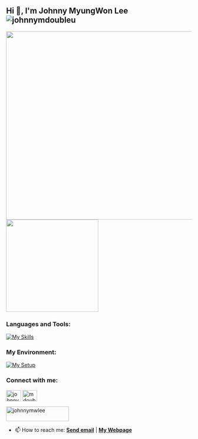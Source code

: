 ## Hi 👋, I'm Johnny MyungWon Lee <img src="https://komarev.com/ghpvc/?username=johnnymdoubleu&label=Profile%20views&color=0e75b6&style=flat" alt="johnnymdoubleu" /> 

<p><img src="http://github-profile-summary-cards.vercel.app/api/cards/profile-details?username=johnnymdoubleu&theme=zenburn" width="510">
  <img src="http://github-profile-summary-cards.vercel.app/api/cards/productive-time?username=johnnymdoubleu&theme=zenburn&utcOffset=0" width="250"></p>

<h3 align="left">Languages and Tools:</h3>

[![My Skills](https://skillicons.dev/icons?i=r,py,latex,matlab,tensorflow,sklearn,selenium,regex,js,html,css,react)](https://skillicons.dev)

<h3 align="left">My Environment:</h3>

[![My Setup](https://skillicons.dev/icons?i=windows,ubuntu,vscode,atom)](https://skillicons.dev)

<h3 align="left">Connect with me:</h3>
<p align="left">
<a href="https://linkedin.com/in/johnnymwlee" target="blank"><img align="center" src="https://raw.githubusercontent.com/rahuldkjain/github-profile-readme-generator/master/src/images/icons/Social/linked-in-alt.svg" alt="johnnymwlee" height="30" width="40" /></a>
<a href="https://kaggle.com/mdoubleu" target="blank"><img align="center" src="https://raw.githubusercontent.com/rahuldkjain/github-profile-readme-generator/master/src/images/icons/Social/kaggle.svg" alt="mdoubleu" height="30" width="40" /></a>
</p>
<p>
  <a href="https://www.buymeacoffee.com/johnnymwlee"> <img src="https://cdn.buymeacoffee.com/buttons/v2/default-yellow.png" height="40" width="170" alt="johnnymwlee" /></a>
</p>

- 📫 How to reach me: **<a href="mailto:johnny.myungwon.lee@ed.ac.uk">Send email</a>** | **[My Webpage](https://www.maths.ed.ac.uk/~s1687781/)**

<!---
[![Ashutosh's github activity graph](https://github-readme-activity-graph.vercel.app/graph?username=johnnymdoubleu&theme=xcode)](https://github.com/ashutosh00710/github-readme-activity-graph)
-->
